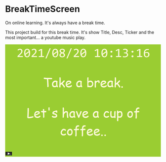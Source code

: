 # BreakTimeScreen

On online learning. It's always have a break time. 

This project build for this break time. It's show Title, Desc, Ticker and the most important... a youtube music play.

![image](https://github.com/dplayerd/BreakTimeScreen/blob/main/index.png?raw=true)
